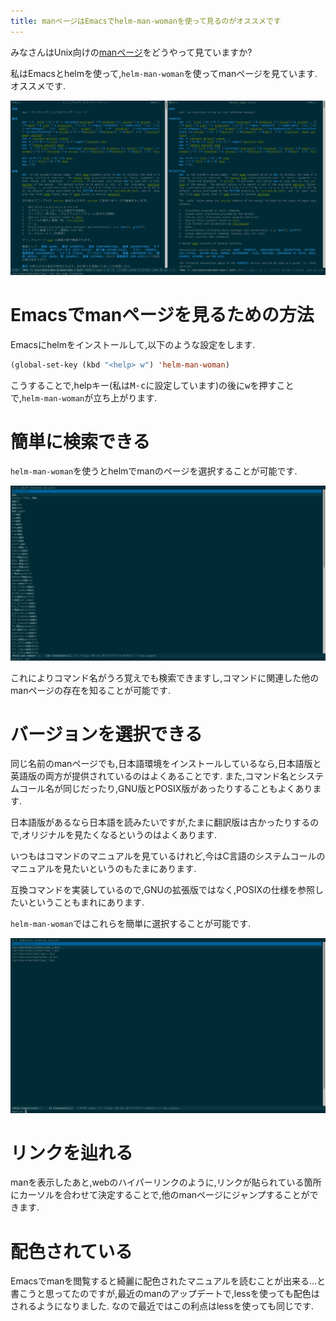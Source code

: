 ```yaml
---
title: manページはEmacsでhelm-man-womanを使って見るのがオススメです
---
```


みなさんはUnix向けの[manページ](https://ja.wikipedia.org/wiki/Man%E3%83%9A%E3%83%BC%E3%82%B8)をどうやって見ていますか?

私はEmacsとhelmを使って,`helm-man-woman`を使ってmanページを見ています.
オススメです.

![Emacsでmanのmanページを表示している様子](/asset/screenshot-2017-11-02-11-35-03.png)

# Emacsでmanページを見るための方法

Emacsにhelmをインストールして,以下のような設定をします.

~~~el
(global-set-key (kbd "<help> w") 'helm-man-woman)
~~~

こうすることで,helpキー(私は<kbd>M-c</kbd>に設定しています)の後に<kbd>w</kbd>を押すことで,`helm-man-woman`が立ち上がります.

# 簡単に検索できる

`helm-man-woman`を使うとhelmでmanのページを選択することが可能です.

![helm-man-womanを起動してmanと打ち込む](/asset/screenshot-2017-11-02-10-54-03.png)

これによりコマンド名がうろ覚えでも検索できますし,コマンドに関連した他のmanページの存在を知ることが可能です.

# バージョンを選択できる

同じ名前のmanページでも,日本語環境をインストールしているなら,日本語版と英語版の両方が提供されているのはよくあることです.
また,コマンド名とシステムコール名が同じだったり,GNU版とPOSIX版があったりすることもよくあります.

日本語版があるなら日本語を読みたいですが,たまに翻訳版は古かったりするので,オリジナルを見たくなるというのはよくあります.

いつもはコマンドのマニュアルを見ているけれど,今はC言語のシステムコールのマニュアルを見たいというのもたまにあります.

互換コマンドを実装しているので,GNUの拡張版ではなく,POSIXの仕様を参照したいということもまれにあります.

`helm-man-woman`ではこれらを簡単に選択することが可能です.

![manを選択した](/asset/screenshot-2017-11-02-10-54-11.png)

# リンクを辿れる

manを表示したあと,webのハイパーリンクのように,リンクが貼られている箇所にカーソルを合わせて決定することで,他のmanページにジャンプすることができます.

# 配色されている

Emacsでmanを閲覧すると綺麗に配色されたマニュアルを読むことが出来る…と書こうと思ってたのですが,最近のmanのアップデートで,lessを使っても配色はされるようになりました.
なので最近ではこの利点はlessを使っても同じです.

